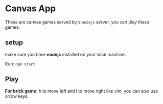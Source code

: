 # Canvas App

These are canvas games served by a `nodejs` server. you can play these games.

## setup

make sure you have **nodejs** installed on your local machine.

Run: `npm start`

## Play

**For brick game**: h to move left and l to move right like *vim*. you can also use arrow keys.
